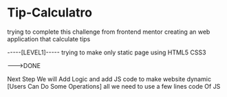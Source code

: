 # Tip-Calculatro

trying to complete this challenge from frontend mentor
creating an web application that calculate tips 

-----[LEVEL1]-----
trying to make only static page using
HTML5
CSS3

--->DONE

Next Step We will Add Logic and add JS code to make
website dynamic [Users Can Do Some Operations] all we need to use
a few lines code Of JS

